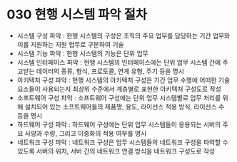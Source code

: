 # 030 현행 시스템 파악 절차

- 시스템 구성 파악 : 현행 시스템의 구성은 조직의 주요 업무를 담당하는 기간 업무와 이를 지원하는 지원 업무로 구분하여 기술
- 시스템 기능 파악 : 현행 시스템의 기능은 단위 업무 
- 시스템 인터페이스 파악 : 현행 시스템의 인터페이스에는 단위 업무 시스템 간에 주고받는 데이터의 종류, 형식, 프로토콜, 연계 유형, 주기 등을 명시
- 아키텍처 구성 파악 : 현행 시스템의 아키텍처 구성은 기간 업무 수행에 어떠한 기술 요소들이 사용되는지 최상위 수준에서 계층별로 표현한 아키텍처 구성도로 작성
- 소프트웨어 구성 파악 : 소프트웨어 구성에는 단위 업무 시스템별로 업무 처리를 위해 설치되어 있는 소프트웨어들의 제품명, 용도, 라이선스 적용 방식, 라이선스 수 등을 명시
- 하드웨어 구성 파악 : 하드웨어 구성에는 단위 업무 시스템들이 응용되는 서버의 주요 사양과 수량, 그리고 이중화의 적용 여부를 명시
- 네트워크 구성 파악 : 네트워크 구성은 업무 시스템들의 네트워크 구성을 파악할 수 있도록 서버의 위치, 서버 간의 네트워크 연결 방식을 네트워크 구성도로 작성

